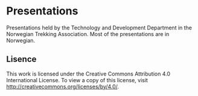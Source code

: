 Presentations
=============

Presentations held by the Technology and Development Department in the Norwegian
Trekking Association. Most of the presentations are in Norwegian.

## Lisence

This work is licensed under the Creative Commons Attribution 4.0 International
License. To view a copy of this license, visit
http://creativecommons.org/licenses/by/4.0/.


